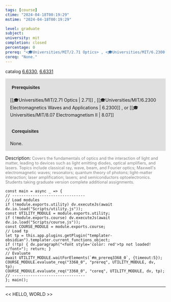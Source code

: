 ```yaml
---
tags: [course]
ctime: "2024-04-18T00:19:29"
mstime: "2024-04-18T00:19:29"

level: graduate
subject: 
university: mit
completion: closed
percentage: 0
prereq: "<🎓Universities/MIT/2.71 Optics> , <🎓Universities/MIT/6.2300 Electromagnetics Waves and Applications> , or <🎓Universities/MIT/8.07 Electromagnetism II>"
coreq: "None."
---
```


catalog [6.6330](http://student.mit.edu/catalog/m6b.html#6.6330), [6.6331](http://student.mit.edu/catalog/m6b.html#6.6331)

<span style="display: block; padding: 15px; background-color: rgb(100, 100, 100, 0.2);"><font id="m_prereq3368_0" style="display: block; font-family: Arial, sans-serif; font-weight: bold; padding: 5px">Prerequisites</font><br><span id="prereq3368_0">[[🎓Universities/MIT/2.71 Optics | 2.71]] , [[🎓Universities/MIT/6.2300 Electromagnetics Waves and Applications | 6.2300]] , or [[🎓Universities/MIT/8.07 Electromagnetism II | 8.07]]</span></span>
<span style="display: block; padding: 15px; background-color: rgb(100, 100, 100, 0.2);"><font id="m_coreq3368_0" style="display: block; font-family: Arial, sans-serif; font-weight: bold; padding: 5px">Corequisites</font><br><span id="coreq3368_0">None.</span></span>

<font style="">Description:</font>
<font style="color: grey; font-size: 0.8rem;">Covers the fundamentals of optics and the interaction of light and matter, leading to devices such as light emitting diodes, optical amplifiers, and lasers. Topics include classical ray, wave, beam, and Fourier optics; Maxwell's electromagnetic waves; resonators; quantum theory of photons; light-matter interaction; laser amplification; lasers; and semiconductors optoelectronics. Students taking graduate version complete additional assignments.</font>

```dataviewjs
const main = async _ => {
// --------------------------------
// Load modules
if (!module.exports.utility) dv.executeJs(await dv.io.load("Scripts/utility.js"));
const UTILITY_MODULE = module.exports.utility;
if (!module.exports.course) dv.executeJs(await dv.io.load("Scripts/course.js"));
const COURSE_MODULE = module.exports.course;
// Load tp
let tp = this.app.plugins.getPlugin("templater-obsidian").templater.current_functions_object;
if (!tp) { dv.paragraph("<font style='color: red'>tp not loaded!</font>"); return; }
// Evaluate
await UTILITY_MODULE.waitForElements(`#m_prereq3368_0`, {timeout:5});
COURSE_MODULE.evaluate_req("3368_0", "prereq", UTILITY_MODULE, dv, tp);
COURSE_MODULE.evaluate_req("3368_0", "coreq", UTILITY_MODULE, dv, tp);
// --------------------------------
}; main();
```

---

<< HELLO, WORLD >>
